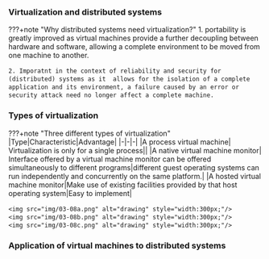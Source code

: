 ### Virtualization and distributed systems


???+note "Why distributed systems need virtualization?"
    1.  portability is greatly improved as virtual machines provide a further decoupling between hardware and software, allowing a complete environment to be moved from one machine to another.

    2. Imporatnt in the context of reliability and security for (distributed) systems as it  allows for the isolation of a complete application and its environment, a failure caused by an error or security attack need no longer affect a complete machine.



### Types of virtualization

???+note "Three different types of virtualization"
    |Type|Characteristic|Advantage|
    |-|-|-|
    |A process virtual machine| Virtualization is only for a single process||
    |A native virtual machine monitor| Interface offered by a virtual machine monitor can be offered simultaneously to different programs|different guest operating systems can run independently and concurrently on the same platform.|
    |A hosted virtual machine monitor|Make use of existing facilities provided by that host operating system|Easy to implement|

    <img src="img/03-08a.png" alt="drawing" style="width:300px;"/>
    <img src="img/03-08b.png" alt="drawing" style="width:300px;"/>
    <img src="img/03-08c.png" alt="drawing" style="width:300px;"/>


### Application of virtual machines to distributed systems

